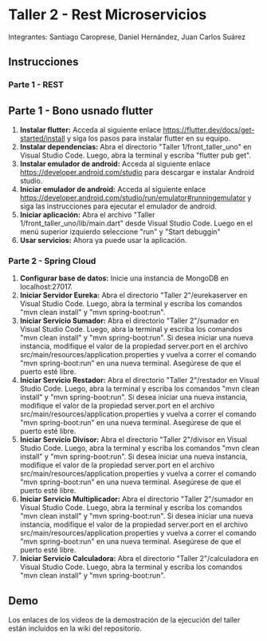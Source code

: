 # Taller 2 - Rest Microservicios
Integrantes: Santiago Caroprese, Daniel Hernández, Juan Carlos Suárez

## Instrucciones

### Parte 1 - REST

## Parte 1 - Bono usnado flutter
1. **Instalar flutter:** Acceda al siguiente enlace https://flutter.dev/docs/get-started/install y siga los pasos para instalar flutter en su equipo.
2. **Instalar dependencias:** Abra el directorio "Taller 1/front_taller_uno" en Visual Studio Code. Luego, abra la terminal y escriba "flutter pub get".
3. **Instalar emulador de android:** Acceda al siguiente enlace https://developer.android.com/studio para descargar e instalar Android studio.
4. **Iniciar emulador de android:** Acceda al siguiente enlace https://developer.android.com/studio/run/emulator#runningemulator y siga las instrucciones para ejecutar el emulador de android.
5. **Iniciar aplicación:** Abra el archivo "Taller 1/front_taller_uno/lib/main.dart" desde Visual Studio Code. Luego en el menú superior izquierdo seleccione "run" y "Start debuggin"
6. **Usar servicios:** Ahora ya puede usar la aplicación.

### Parte 2 - Spring Cloud
1. **Configurar base de datos:** Inicie una instancia de MongoDB en localhost:27017.
2. **Iniciar Servidor Eureka:** Abra el directorio "Taller 2"/eurekaserver en Visual Studio Code. Luego, abra la terminal y escriba los comandos "mvn clean install" y "mvn spring-boot:run".
3. **Iniciar Servicio Sumador:** Abra el directorio "Taller 2"/sumador en Visual Studio Code. Luego, abra la terminal y escriba los comandos "mvn clean install" y "mvn spring-boot:run". Si desea iniciar una nueva instancia, modifique el valor de la propiedad server.port en el archivo src/main/resources/application.properties y vuelva a correr el comando "mvn spring-boot:run" en una nueva terminal. Asegúrese de que el puerto esté libre.
4. **Iniciar Servicio Restador:** Abra el directorio "Taller 2"/restador en Visual Studio Code. Luego, abra la terminal y escriba los comandos "mvn clean install" y "mvn spring-boot:run". Si desea iniciar una nueva instancia, modifique el valor de la propiedad server.port en el archivo src/main/resources/application.properties y vuelva a correr el comando "mvn spring-boot:run" en una nueva terminal. Asegúrese de que el puerto esté libre.
5. **Iniciar Servicio Divisor:** Abra el directorio "Taller 2"/divisor en Visual Studio Code. Luego, abra la terminal y escriba los comandos "mvn clean install" y "mvn spring-boot:run". Si desea iniciar una nueva instancia, modifique el valor de la propiedad server.port en el archivo src/main/resources/application.properties y vuelva a correr el comando "mvn spring-boot:run" en una nueva terminal. Asegúrese de que el puerto esté libre.
6. **Iniciar Servicio Multiplicador:** Abra el directorio "Taller 2"/sumador en Visual Studio Code. Luego, abra la terminal y escriba los comandos "mvn clean install" y "mvn spring-boot:run". Si desea iniciar una nueva instancia, modifique el valor de la propiedad server.port en el archivo src/main/resources/application.properties y vuelva a correr el comando "mvn spring-boot:run" en una nueva terminal. Asegúrese de que el puerto esté libre.
2. **Iniciar Servicio Calculadora:** Abra el directorio "Taller 2"/calculadora en Visual Studio Code. Luego, abra la terminal y escriba los comandos "mvn clean install" y "mvn spring-boot:run".

## Demo
Los enlaces de los videos de la demostración de la ejecución del taller están incluidos en la wiki del repositorio.
